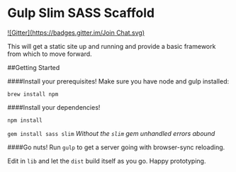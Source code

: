 # Gulp Slim SASS Scaffold
[![Gitter](https://badges.gitter.im/Join Chat.svg)](https://gitter.im/paulnorthup/gulp-proto?utm_source=badge&utm_medium=badge&utm_campaign=pr-badge&utm_content=badge)

 This will get a static site up and running and provide a basic framework from which to move forward.

##Getting Started

####Install your prerequisites!
Make sure you have node and gulp installed:

`brew install npm`

####Install your dependencies!

`npm install`

`gem install sass slim` *Without the `slim` gem unhandled errors abound*

####Go nuts!
Run `gulp` to get a server going with browser-sync reloading.

Edit in `lib` and let the `dist` build itself as you go. Happy prototyping.

